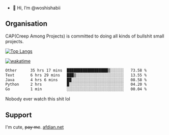 - 👋 Hi, I’m @woshishabii

## Organisation

CAP(Creep Among Projects) is committed to doing all kinds of bullshit small projects.

[![Top Langs](https://github-readme-stats.vercel.app/api/top-langs/?username=woshishabii&layout=compact)](https://github.com/anuraghazra/github-readme-stats)

[![wakatime](https://wakatime.com/badge/user/34d02784-acc1-4a16-82d7-33fdb53c4ed6.svg)](https://wakatime.com/@34d02784-acc1-4a16-82d7-33fdb53c4ed6)


<!--START_SECTION:waka-->

```txt
Other      35 hrs 17 mins  ██████████████████▒░░░░░░   73.58 %
Text       6 hrs 29 mins   ███▒░░░░░░░░░░░░░░░░░░░░░   13.55 %
Java       4 hrs 6 mins    ██░░░░░░░░░░░░░░░░░░░░░░░   08.58 %
Python     2 hrs           █░░░░░░░░░░░░░░░░░░░░░░░░   04.20 %
Go         1 min           ░░░░░░░░░░░░░░░░░░░░░░░░░   00.04 %
```

<!--END_SECTION:waka-->

Nobody ever watch this shit lol

## Support
I'm cute, ~~pay me~~.
[afdian.net](https://afdian.com/a/woshishabi)

<!---
woshishabii/woshishabii is a ✨ special ✨ repository because its `README.md` (this file) appears on your GitHub profile.
You can click the Preview link to take a look at your changes.
--->
